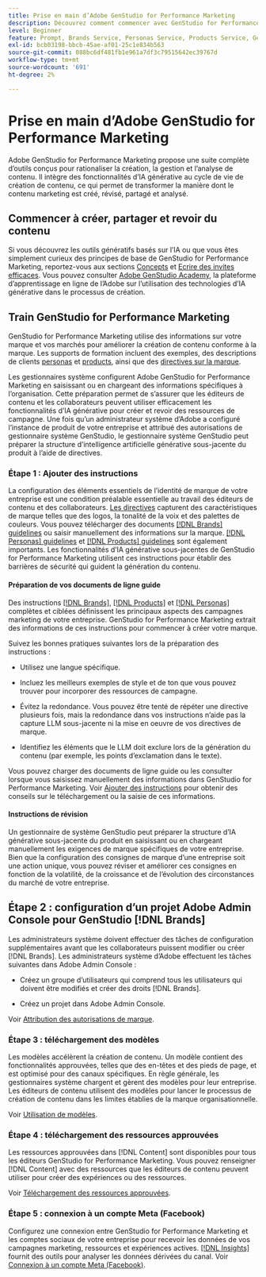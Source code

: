 ```yaml
---
title: Prise en main d’Adobe GenStudio for Performance Marketing
description: Découvrez comment commencer avec GenStudio for Performance Marketing afin de générer un nouveau contenu marketing aligné sur votre marque.
level: Beginner
feature: Prompt, Brands Service, Personas Service, Products Service, Generative AI, Guidelines
exl-id: bcb03198-bbcb-45ae-af01-25c1e834b563
source-git-commit: 088bc6df481fb1e961a7df3c79515642ec39767d
workflow-type: tm+mt
source-wordcount: '691'
ht-degree: 2%

---
```


# Prise en main d’Adobe GenStudio for Performance Marketing

Adobe GenStudio for Performance Marketing propose une suite complète d’outils conçus pour rationaliser la création, la gestion et l’analyse de contenu. Il intègre des fonctionnalités d’IA générative au cycle de vie de création de contenu, ce qui permet de transformer la manière dont le contenu marketing est créé, révisé, partagé et analysé.

## Commencer à créer, partager et revoir du contenu

Si vous découvrez les outils génératifs basés sur l’IA ou que vous êtes simplement curieux des principes de base de GenStudio for Performance Marketing, reportez-vous aux sections [Concepts](concepts.md) et [Ecrire des invites efficaces](effective-prompts.md). Vous pouvez consulter [Adobe GenStudio Academy](https://learningmanager.adobe.com/genstudioacademy), la plateforme d’apprentissage en ligne de l’Adobe sur l’utilisation des technologies d’IA générative dans le processus de création.

## Train GenStudio for Performance Marketing

GenStudio for Performance Marketing utilise des informations sur votre marque et vos marchés pour améliorer la création de contenu conforme à la marque. Les supports de formation incluent des exemples, des descriptions de clients [personas](/help/user-guide/guidelines/personas.md) et [products](/help/user-guide/guidelines/products.md), ainsi que des [directives sur la marque](/help/user-guide/guidelines/overview.md).

Les gestionnaires système configurent Adobe GenStudio for Performance Marketing en saisissant ou en chargeant des informations spécifiques à l’organisation. Cette préparation permet de s’assurer que les éditeurs de contenu et les collaborateurs peuvent utiliser efficacement les fonctionnalités d’IA générative pour créer et revoir des ressources de campagne. Une fois qu’un administrateur système d’Adobe a configuré l’instance de produit de votre entreprise et attribué des autorisations de gestionnaire système GenStudio, le gestionnaire système GenStudio peut préparer la structure d’intelligence artificielle générative sous-jacente du produit à l’aide de directives.

### Étape 1 : Ajouter des instructions

La configuration des éléments essentiels de l’identité de marque de votre entreprise est une condition préalable essentielle au travail des éditeurs de contenu et des collaborateurs. [Les directives](./guidelines/overview.md) capturent des caractéristiques de marque telles que des logos, la tonalité de la voix et des palettes de couleurs. Vous pouvez télécharger des documents [[!DNL Brands] guidelines](./guidelines/brands.md) ou saisir manuellement des informations sur la marque. [[!DNL Personas] guidelines](./guidelines/personas.md) et [[!DNL Products] guidelines](./guidelines/products.md) sont également importants. Les fonctionnalités d’IA générative sous-jacentes de GenStudio for Performance Marketing utilisent ces instructions pour établir des barrières de sécurité qui guident la génération du contenu.

#### Préparation de vos documents de ligne guide

Des instructions [[!DNL Brands]](./guidelines/brands.md), [[!DNL Products]](./guidelines/products.md) et [[!DNL Personas]](./guidelines/personas.md) complètes et ciblées définissent les principaux aspects des campagnes marketing de votre entreprise. GenStudio for Performance Marketing extrait des informations de ces instructions pour commencer à créer votre marque.

Suivez les bonnes pratiques suivantes lors de la préparation des instructions :

* Utilisez une langue spécifique.

* Incluez les meilleurs exemples de style et de ton que vous pouvez trouver pour incorporer des ressources de campagne.

* Évitez la redondance. Vous pouvez être tenté de répéter une directive plusieurs fois, mais la redondance dans vos instructions n’aide pas la capture LLM sous-jacente ni la mise en oeuvre de vos directives de marque.

* Identifiez les éléments que le LLM doit exclure lors de la génération du contenu (par exemple, les points d’exclamation dans le texte).

Vous pouvez charger des documents de ligne guide ou les consulter lorsque vous saisissez manuellement des informations dans GenStudio for Performance Marketing. Voir [Ajouter des instructions](./guidelines/overview.md) pour obtenir des conseils sur le téléchargement ou la saisie de ces informations.

#### Instructions de révision

Un gestionnaire de système GenStudio peut préparer la structure d’IA générative sous-jacente du produit en saisissant ou en chargeant manuellement les exigences de marque spécifiques de votre entreprise. Bien que la configuration des consignes de marque d’une entreprise soit une action unique, vous pouvez réviser et améliorer ces consignes en fonction de la volatilité, de la croissance et de l’évolution des circonstances du marché de votre entreprise.

## Étape 2 : configuration d’un projet Adobe Admin Console pour GenStudio [!DNL Brands]

Les administrateurs système doivent effectuer des tâches de configuration supplémentaires avant que les collaborateurs puissent modifier ou créer [!DNL Brands]. Les administrateurs système d’Adobe effectuent les tâches suivantes dans Adobe Admin Console :

* Créez un groupe d’utilisateurs qui comprend tous les utilisateurs qui doivent être modifiés et créer des droits [!DNL Brands].

* Créez un projet dans Adobe Admin Console.

Voir [Attribution des autorisations de marque](configure-brand-permissions.md).

### Étape 3 : téléchargement des modèles

Les modèles accélèrent la création de contenu. Un modèle contient des fonctionnalités approuvées, telles que des en-têtes et des pieds de page, et est optimisé pour des canaux spécifiques. En règle générale, les gestionnaires système chargent et gèrent des modèles pour leur entreprise. Les éditeurs de contenu utilisent des modèles pour lancer le processus de création de contenu dans les limites établies de la marque organisationnelle.

Voir [Utilisation de modèles](./content/use-templates.md).

### Étape 4 : téléchargement des ressources approuvées

Les ressources approuvées dans [!DNL Content] sont disponibles pour tous les éditeurs GenStudio for Performance Marketing. Vous pouvez renseigner [!DNL Content] avec des ressources que les éditeurs de contenu peuvent utiliser pour créer des expériences ou des ressources.

Voir [Téléchargement des ressources approuvées](./content/manage-assets.md).

### Étape 5 : connexion à un compte Meta (Facebook)

Configurez une connexion entre GenStudio for Performance Marketing et les comptes sociaux de votre entreprise pour recevoir les données de vos campagnes marketing, ressources et expériences actives. [[!DNL Insights]](./insights/overview.md) fournit des outils pour analyser les données dérivées du canal. Voir [Connexion à un compte Meta (Facebook)](./insights/connect-channel.md#meta-ads-connect).
